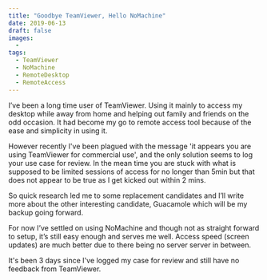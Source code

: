 ```yaml
---
title: "Goodbye TeamViewer, Hello NoMachine"
date: 2019-06-13
draft: false
images: 
  - 
tags: 
  - TeamViewer
  - NoMachine
  - RemoteDesktop
  - RemoteAccess
---
```


I’ve been a long time user of TeamViewer.  Using it mainly to access my desktop while away from home and helping out family and friends on the odd occasion.  It had become my go to remote access tool because of the ease and simplicity in using it.

However recently I've been plagued with the message 'it appears you are using TeamViewer for commercial use', and the only solution seems to log your use case for review.  In the mean time you are stuck with what is supposed to be limited sessions of access for no longer than 5min but that does not appear to be true as I get kicked out within 2 mins.

So quick research led me to some replacement candidates and I’ll write more about the other interesting candidate, Guacamole which will be my backup going forward.

For now I’ve settled on using NoMachine and though not as straight forward to setup, it’s still easy enough and serves me well.  Access speed (screen updates) are much better due to there being no server server in between.

It's been 3 days since I've logged my case for review and still have no feedback from TeamViewer.


